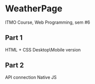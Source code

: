 # WeatherPage

ITMO Course, Web Programming, sem #6

## Part 1
HTML + CSS
Desktop\Mobile version

## Part 2
API connection
Native JS
